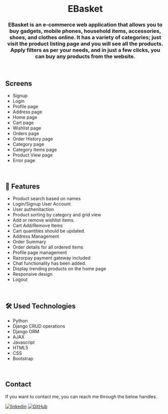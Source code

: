 <h1 style="text-align:center;">EBasket</h1>

<h3 style="text-align:center;"> EBasket is an e-commerce web application that allows you to buy gadgets, mobile phones, household items, accessories, shoes, and clothes online. It has a variety of categories; just visit the product listing page and you will see all the products. Apply filters as per your needs, and in just a few clicks, you can buy any products from the website.

 </h3>

<br>

## Screens
- Signup
- Login
- Profile page
- Address page
- Home page
- Cart page
- Wishlist page
- Orders page
- Order History page
- Category page
- Category Items page
- Product View page
- Error page

<br>

## 🚀 Features

- Product search based on names
- Login/Signup User Account
- User authenitaction
- Product sorting by category and grid view
- Add or remove wishlist items.
- Cart Add/Remove Items
- Cart quantities should be updated.
- Address Management
- Order Summary
- Order details for all ordered items
- Profile page management
- Razorpay payment gateway included
- Chat functionality has been added.
- Display trending products on the home page
- Responsive design
- Logout

<br>

## 🛠 Used Technologies

- Python
- Django CRUD operations
- Django ORM
- AJAX
- Javascript
- HTML5
- CSS
- Bootstrap

<br>

## Contact
If you want to contact me, you can reach me through the below handles.

[![linkedin](https://img.shields.io/badge/boyapally_ganesh-0077B5?style=for-the-badge&logo=linkedin&logoColor=white)](https://www.linkedin.com/in/boyapally-ganesh/)
[![GitHub](https://img.shields.io/badge/boyapally_ganesh-20232A?style=for-the-badge&logo=Github&logoColor=white)](https://github.com/boyapally-ganesh/)

